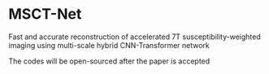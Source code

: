 # MSCT-Net
Fast and accurate reconstruction of accelerated 7T susceptibility-weighted imaging using multi-scale hybrid CNN-Transformer network

The codes will be open-sourced after the paper is accepted
